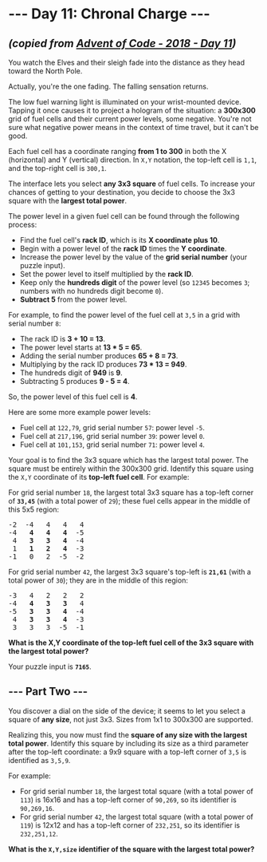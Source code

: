 # --- Day 11: Chronal Charge ---

## _(copied from [Advent of Code - 2018 - Day 11](https://adventofcode.com/2018/day/11))_

You watch the Elves and their sleigh fade into the distance as they head toward the North Pole.

Actually, you're the one fading. The falling sensation returns.

The low fuel warning light is illuminated on your wrist-mounted device. Tapping it once causes it to project a hologram of the situation: a **300x300** grid of fuel cells and their current power levels, some negative. You're not sure what negative power means in the context of time travel, but it can't be good.

Each fuel cell has a coordinate ranging **from 1 to 300** in both the X (horizontal) and Y (vertical) direction. In `X,Y` notation, the top-left cell is `1,1`, and the top-right cell is `300,1`.

The interface lets you select **any 3x3 square** of fuel cells. To increase your chances of getting to your destination, you decide to choose the 3x3 square with the **largest total power**.

The power level in a given fuel cell can be found through the following process:

* Find the fuel cell's **rack ID**, which is its **X coordinate plus 10**.
* Begin with a power level of the **rack ID** times the **Y coordinate**.
* Increase the power level by the value of the **grid serial number** (your puzzle input).
* Set the power level to itself multiplied by the **rack ID**.
* Keep only the **hundreds digit** of the power level (so `12345` becomes `3`; numbers with no hundreds digit become `0`).
* **Subtract 5** from the power level.

For example, to find the power level of the fuel cell at `3,5` in a grid with serial number `8`:

* The rack ID is **3 + 10 = 13**.
* The power level starts at **13 * 5 = 65**.
* Adding the serial number produces **65 + 8 = 73**.
* Multiplying by the rack ID produces **73 * 13 = 949**.
* The hundreds digit of **949** is **9**.
* Subtracting 5 produces **9 - 5 = 4**.

So, the power level of this fuel cell is **4**.

Here are some more example power levels:

* Fuel cell at  `122,79`, grid serial number `57`: power level `-5`.
* Fuel cell at `217,196`, grid serial number `39`: power level  `0`.
* Fuel cell at `101,153`, grid serial number `71`: power level  `4`.

Your goal is to find the 3x3 square which has the largest total power. The square must be entirely within the 300x300 grid. Identify this square using the `X,Y` coordinate of its **top-left fuel cell**. For example:

For grid serial number `18`, the largest total 3x3 square has a top-left corner of **`33,45`** (with a total power of `29`); these fuel cells appear in the middle of this 5x5 region:

<pre>
-2  -4   4   4   4
-4  <b> 4   4   4 </b> -5
 4  <b> 3   3   4 </b> -4
 1  <b> 1   2   4 </b> -3
-1   0   2  -5  -2
</pre>

For grid serial number `42`, the largest 3x3 square's top-left is **`21,61`** (with a total power of `30`); they are in the middle of this region:

<pre>
-3   4   2   2   2
-4  <b> 4   3   3 </b>  4
-5  <b> 3   3   4 </b> -4
 4  <b> 3   3   4 </b> -3
 3   3   3  -5  -1
</pre>

**What is the X,Y coordinate of the top-left fuel cell of the 3x3 square with the largest total power?**

Your puzzle input is **`7165`**.

## --- Part Two ---

You discover a dial on the side of the device; it seems to let you select a square of **any size**, not just 3x3. Sizes from 1x1 to 300x300 are supported.

Realizing this, you now must find the **square of any size with the largest total power**. Identify this square by including its size as a third parameter after the top-left coordinate: a 9x9 square with a top-left corner of `3,5` is identified as `3,5,9`.

For example:

* For grid serial number `18`, the largest total square (with a total power of `113`) is 16x16 and has a top-left corner of `90,269`, so its identifier is `90,269,16`.
* For grid serial number `42`, the largest total square (with a total power of `119`) is 12x12 and has a top-left corner of `232,251`, so its identifier is `232,251,12`.

**What is the `X,Y,size` identifier of the square with the largest total power?**

